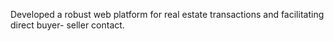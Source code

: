 Developed a robust web platform for real estate transactions and facilitating direct buyer- seller contact.
